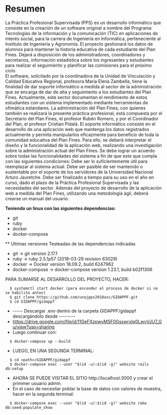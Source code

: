 # Resumen

La Práctica Profesional Supervisada (PPS) es un desarrollo informático que consiste en la creación de un software original a nombre del Programa Tecnologías de la información y la
comunicación (TIC) en aplicaciones de interés social, para la carrera de Ingeniería en Informática, perteneciente al Instituto de Ingeniería y Agronomía. El proyecto gestionará los
datos de alumnos para mantener la historia educativa de cada estudiante del Plan Fines. Dejará a disposición de los administradores, coordinadores y secretarios, información
estadística sobre los ingresantes y estudiantes para  realizar el seguimiento y planificar las comisiones para el próximo ciclo.  
El software, solicitado por la coordinadora de la Unidad de Vinculación y Calidad Educativa Regional, profesora María Elena Zambella, tiene la finalidad de dar soporte informático a
medida al sector de la administración que se encarga de dar de alta y seguimiento a los estudiantes del Plan Fines. Actualmente, este sector documentan el rendimiento de estos
estudiantes con un sistema implementado mediante herramientas de ofimática estándares. La administración del Plan Fines, con quienes también se realizará la presente práctica
profesional, está compuesta por el Secretario del Plan Fines, el profesor Rubén Romero, y por el Coordinador del Plan, el profesor Cristian Pidalá.
El soporte informático consiste en el desarrollo de una aplicación web que mantenga los datos registrados actualmente y permita manipularlos eficazmente para beneficio de toda la
comunidad educativa del Plan Fines. Para ello, se deberá interpretar el diseño y la funcionalidad de la aplicación web, realizando una investigación sobre la administración actual del
Plan Fines. Se debe lograr un acuerdo sobre todas las funcionalidades del sistema a fin de que este que cumpla con las siguientes condiciones:
Debe ser lo suficientemente útil para reemplazar al sistema actual.
Debe ser pasible de ser mantenido o sustentable por el soporte de los servidores de la Universidad Nacional Arturo Jauretche.
Debe ser finalizado a tiempo para su uso en el año en curso, dado el plazo de la Práctica Profesional Supervisada y las necesidades del sector.
Además del proyecto de desarrollo de la aplicación web a medida del Plan Fines, utilizando una metodología ágil, deberá crearse un manual del usuario.

**Teniendo un linux con las siguientes dependencias:**
* git
* ruby
* docker
* docker-compose

** Ultimas versiones Testeadas de las dependencias indicadas
* git  -> git version 2.17.1
* ruby -> ruby 2.5.1p57 (2018-03-29 revision 63029)
* docker -> Docker version 18.09.2, build 6247962
* docker-compose -> docker-compose version 1.23.1, build b02f1306
 
PARA SUMARSE AL DESARROLLO DEL PROYECTO, HACER:
``` [bash]
  $ systemctl start docker (para encender el proceso de docker si no se habilito antes)
  $ git clone https://github.com/unajpps2018asc/GIDAPPF.git
  $ cd GIDAPPF/gidappf
```
* ----- Descargar .env dentro de la carpeta GIDAPPF/gidappf descargándolo desde --------
* https://drive.google.com/file/d/11GeFXzpwyMSF0GsswrxIq0LwyVJU7_Gu/view?usp=sharing
* Luego continuar con:
``` [bash]
  $ docker-compose up --build
```
* LUEGO, EN UNA SEGUNDA TERMINAL:
``` [bash]
  $ cd <path>/GIDAPPF/gidappf
  $ docker-compose exec --user "$(id -u):$(id -g)" website rails db:setup
```

* AHORA SE PUEDE VISITAR EL SITIO http://localhost:3000 y crear el primmer usuario admin.
* En el caso de necesitar poblar la base de datos con valores de muestra, hacer en la segunda terminal:
``` [bash]
  $ docker-compose exec --user "$(id -u):$(id -g)" website rake db:seed:populate_show
```
